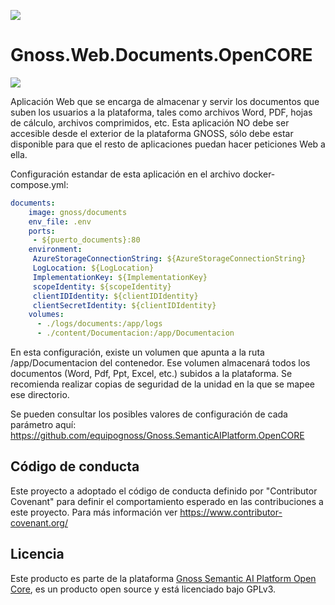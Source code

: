 ![](https://content.gnoss.ws/imagenes/proyectos/personalizacion/7e72bf14-28b9-4beb-82f8-e32a3b49d9d3/cms/logognossazulprincipal.png)

# Gnoss.Web.Documents.OpenCORE

![](https://github.com/equipognoss/Gnoss.Web.Documents.OpenCORE/workflows/BuildDocuments/badge.svg)

Aplicación Web que se encarga de almacenar y servir los documentos que suben los usuarios a la plataforma, tales como archivos Word, PDF, hojas de cálculo, archivos comprimidos, etc. Esta aplicación NO debe ser accesible desde el exterior de la plataforma GNOSS, sólo debe estar disponible para que el resto de aplicaciones puedan hacer peticiones Web a ella.

Configuración estandar de esta aplicación en el archivo docker-compose.yml: 

```yml
documents:
    image: gnoss/documents
    env_file: .env
    ports:
     - ${puerto_documents}:80
    environment:
     AzureStorageConnectionString: ${AzureStorageConnectionString}
     LogLocation: ${LogLocation}
     ImplementationKey: ${ImplementationKey}
     scopeIdentity: ${scopeIdentity}
     clientIDIdentity: ${clientIDIdentity}
     clientSecretIdentity: ${clientIDIdentity}
    volumes:
      - ./logs/documents:/app/logs
      - ./content/Documentacion:/app/Documentacion
```

En esta configuración, existe un volumen que apunta a la ruta /app/Documentacion del contenedor. Ese volumen almacenará todos los documentos (Word, Pdf, Ppt, Excel, etc.) subidos a la plataforma. Se recomienda realizar copias de seguridad de la unidad en la que se mapee ese directorio.

Se pueden consultar los posibles valores de configuración de cada parámetro aquí: https://github.com/equipognoss/Gnoss.SemanticAIPlatform.OpenCORE

## Código de conducta
Este proyecto a adoptado el código de conducta definido por "Contributor Covenant" para definir el comportamiento esperado en las contribuciones a este proyecto. Para más información ver https://www.contributor-covenant.org/

## Licencia
Este producto es parte de la plataforma [Gnoss Semantic AI Platform Open Core](https://github.com/equipognoss/Gnoss.SemanticAIPlatform.OpenCORE), es un producto open source y está licenciado bajo GPLv3.
